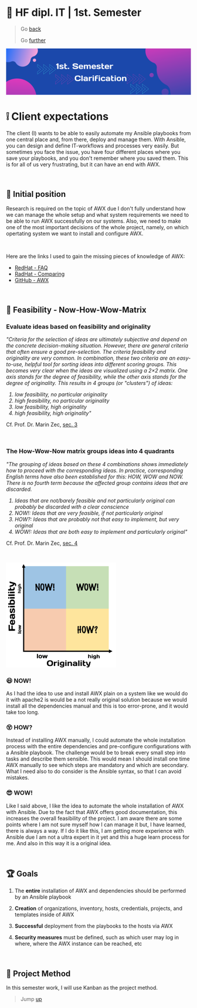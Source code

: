 # :ticket: HF dipl. IT | 1st. Semester

> Go [back](/README.md)
>
> Go [further](/pages/planning.md)

![Banner](/img/banner1.png)

# :grey_exclamation: Client expectations

The client (I) wants to be able to easily automate my Ansible playbooks from one central place and, from there, deploy and manage them. With Ansible, you can design and define IT-workflows and processes very easily. But sometimes you face the issue, you have four different places where you save your playbooks, and you don't remember where you saved them. This is for all of us very frustrating, but it can have an end with AWX.

<br>

## :pencil: Initial position

Research is required on the topic of AWX due I don't fully understand how we can manage the whole setup and what system requirements we need to be able to run AWX successfully on our systems. Also, we need to make one of the most important decisions of the whole project, namely, on which opertating system we want to install and configure AWX.

<br>

Here are the links I used to gain the missing pieces of knowledge of AWX:
-   [RedHat - FAQ](https://www.ansible.com/products/awx-project/faq)
-   [RadHat - Comparing](https://www.redhat.com/cms/managed-files/ma-ansible-vs-awx-datasheet-f13830wg-201808-en_0.pdf)
-   [GitHub - AWX](https://github.com/ansible/awx)

<br>

## :checkered_flag: Feasibility - Now-How-Wow-Matrix

### Evaluate ideas based on feasibility and originality
<i>
"Criteria for the selection of ideas are ultimately subjective and depend on the concrete decision-making situation. However, there are general criteria that often ensure a good pre-selection. The criteria feasibility and originality are very common. In combination, these two criteria are an easy-to-use, helpful tool for sorting ideas into different scoring groups. This becomes very clear when the ideas are visualized using a 2×2 matrix. One axis stands for the degree of feasibility, while the other axis stands for the degree of originality. This results in 4 groups (or "clusters") of ideas:
</i>

<br>

<i>

1. low feasibility, no particular originality
2. high feasibility, no particular originality
3. low feasibility, high originality
4. high feasibility, high originality"
</i>

Cf. Prof. Dr. Marin Zec, [sec. 3](https://kreativitätstechniken.info/ideen-bewerten-und-auswaehlen/ideen-bewerten-die-how-wow-now-matrix/#ideen-bewerten-anhand-machbarkeit-und-originalitaet)

<br>

### The How-Wow-Now matrix groups ideas into 4 quadrants
<i>
"The grouping of ideas based on these 4 combinations shows immediately how to proceed with the corresponding ideas. In practice, corresponding English terms have also been established for this: HOW, WOW and NOW. There is no fourth term because the affected group contains ideas that are discarded.
</i>

<br>

<i>

1. Ideas that are not/barely feasible and not particularly original can probably be discarded with a clear conscience
2. NOW!: Ideas that are very feasible, if not particularly original
3. HOW?: Ideas that are probably not that easy to implement, but very original
4. WOW!: Ideas that are both easy to implement and particularly original"

</i>

Cf. Prof. Dr. Marin Zec, [sec. 4](https://xn--kreativittstechniken-jzb.info/ideen-bewerten-und-auswaehlen/ideen-bewerten-die-how-wow-now-matrix/#die-howwownowmatrix-gruppiert-ideen-in-4-quadranten)

<br>

![Machbarkeitsmatrix](/img/feasibility.png)


### :satisfied: NOW!

As I had the idea to use and install AWX plain on a system like we would do it with apache2 is would be a not really original solution because we would install all the dependencies manual and this is too error-prone, and it would take too long.

### :dizzy_face: HOW?

Instead of installing AWX manually, I could automate the whole installation process with the entire dependencies and pre-configure configurations with a Ansible playbook. The challenge would be to break every small step into tasks and describe them sensible. This would mean I should install one time AWX manually to see which steps are mandatory and which are secondary. What I need also to do consider is the Ansible syntax, so that I can avoid mistakes.

### :sunglasses: WOW!

Like I said above, I like the idea to automate the whole installation of AWX with Ansible. Due to the fact that AWX offers good documentation, this increases the overall feasibility of the project. I am aware there are some points where I am not sure myself how I can manage it but, I have learned, there is always a way. If I do it like this, I am getting more experience with Ansible due I am not a ultra expert in it yet and this a huge learn process for me. And also in this way it is a original idea.

<br>


## :trophy: Goals

1.   The **entire** installation of AWX and dependencies should be performed by an Ansible playbook

2.   **Creation** of organizations, inventory, hosts, credentials, projects, and templates inside of AWX

3.   **Successful** deployment from the playbooks to the hosts via AWX

4.   **Security measures** must be defined, such as which user may log in where, where the AWX instance can be reached, etc

<br>

## :pushpin: Project Method

In this semester work, I will use Kanban as the project method.

> Jump [up](#🎫-hf-dipl-it--1st-semester)
